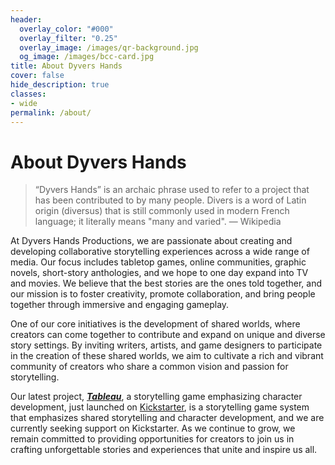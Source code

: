 ```yaml
---
header:
  overlay_color: "#000"
  overlay_filter: "0.25"
  overlay_image: /images/qr-background.jpg
  og_image: /images/bcc-card.jpg
title: About Dyvers Hands
cover: false
hide_description: true
classes:
- wide
permalink: /about/
---
```


# About Dyvers Hands

> “Dyvers Hands” is an archaic phrase used to refer to a project that has been contributed to by many people. Divers is a word of Latin origin (diversus) that is still commonly used in modern French language; it literally means "many and varied". — Wikipedia

At Dyvers Hands Productions, we are passionate about creating and developing collaborative storytelling experiences across a wide range of media. Our focus includes tabletop games, online communities, graphic novels, short-story anthologies, and we hope to one day expand into TV and movies. We believe that the best stories are the ones told together, and our mission is to foster creativity, promote collaboration, and bring people together through immersive and engaging gameplay.

One of our core initiatives is the development of shared worlds, where creators can come together to contribute and expand on unique and diverse story settings. By inviting writers, artists, and game designers to participate in the creation of these shared worlds, we aim to cultivate a rich and vibrant community of creators who share a common vision and passion for storytelling.

Our latest project, [***Tableau***](https://www.kickstarter.com/projects/christophera/tableau-twilight-road-and-gate-watch-playsets-quickstarter?ref=7c3fvi), a storytelling game emphasizing character development, just launched on [Kickstarter](https://www.kickstarter.com/projects/christophera/tableau-twilight-road-and-gate-watch-playsets-quickstarter?ref=7c3fvi), is a storytelling game system that emphasizes shared storytelling and character development, and we are currently seeking support on Kickstarter. As we continue to grow, we remain committed to providing opportunities for creators to join us in crafting unforgettable stories and experiences that unite and inspire us all.
